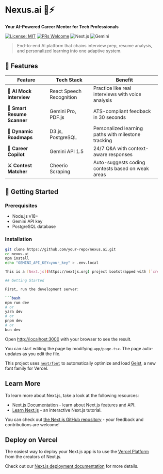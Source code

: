 # Nexus.ai 🤖⚡  
**Your AI-Powered Career Mentor for Tech Professionals**

[![License: MIT](https://img.shields.io/badge/License-MIT-yellow.svg)](https://opensource.org/licenses/MIT)
[![PRs Welcome](https://img.shields.io/badge/PRs-welcome-brightgreen.svg)](https://github.com/your-repo/pulls)
![Next.js](https://img.shields.io/badge/Next.js-13.5-blue?logo=next.js)
![Gemini](https://img.shields.io/badge/Gemini-API-orange?logo=google)

> End-to-end AI platform that chains interview prep, resume analysis, and personalized learning into one adaptive system.

## 🌟 Features
| Feature | Tech Stack | Benefit |
|---------|------------|---------|
| **🎤 AI Mock Interview** | React Speech Recognition | Practice like real interviews with voice analysis |
| **📄 Smart Resume Scanner** | Gemini Pro, PDF.js | ATS-compliant feedback in 30 seconds |
| **🧭 Dynamic Roadmaps** | D3.js, PostgreSQL | Personalized learning paths with milestone tracking |
| **🧠 Career Copilot** | Gemini API 1.5 | 24/7 Q&A with context-aware responses |
| **⚔️ Contest Matcher** | Cheerio Scraping | Auto-suggests coding contests based on weak areas |

## 🚀 Getting Started

### Prerequisites
- Node.js v18+
- Gemini API key
- PostgreSQL database

### Installation
```bash
git clone https://github.com/your-repo/nexus.ai.git
cd nexus.ai
npm install
echo "GEMINI_API_KEY=your_key" > .env.local

This is a [Next.js](https://nextjs.org) project bootstrapped with [`create-next-app`](https://nextjs.org/docs/app/api-reference/cli/create-next-app).

## Getting Started

First, run the development server:

```bash
npm run dev
# or
yarn dev
# or
pnpm dev
# or
bun dev
```

Open [http://localhost:3000](http://localhost:3000) with your browser to see the result.

You can start editing the page by modifying `app/page.tsx`. The page auto-updates as you edit the file.

This project uses [`next/font`](https://nextjs.org/docs/app/building-your-application/optimizing/fonts) to automatically optimize and load [Geist](https://vercel.com/font), a new font family for Vercel.

## Learn More

To learn more about Next.js, take a look at the following resources:

- [Next.js Documentation](https://nextjs.org/docs) - learn about Next.js features and API.
- [Learn Next.js](https://nextjs.org/learn) - an interactive Next.js tutorial.

You can check out [the Next.js GitHub repository](https://github.com/vercel/next.js) - your feedback and contributions are welcome!

## Deploy on Vercel

The easiest way to deploy your Next.js app is to use the [Vercel Platform](https://vercel.com/new?utm_medium=default-template&filter=next.js&utm_source=create-next-app&utm_campaign=create-next-app-readme) from the creators of Next.js.

Check out our [Next.js deployment documentation](https://nextjs.org/docs/app/building-your-application/deploying) for more details.

